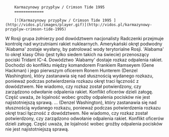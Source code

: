 
        Karmazynowy przypływ / Crimson Tide 1995 
        =============
        
        [![Karmazynowy przypływ / Crimson Tide 1995 ](http://vidos.pl/images/player.gif)](http://vidos.pl/karmazynowy-przyplyw-crimson-tide-1995)
        
        
 W Rosji grupa żołnierzy pod dowództwem nacjonalisty Radczenki przejmuje kontrolę nad wyrzutniami rakiet nuklearnych. Amerykański okręt podwodny 'Alabama' zostaje wysłany, by patrolować wody terytorialne Rosji. 'Alabama' to okręt klasy Ohio (jest tylko siedem takich na świecie) przenoszący pociski Tridant IC-4. Dowództwo 'Alabamy' dostaje rozkaz odpalenia rakiet. Dochodzi do konfliktu między komandorem Frankiem Ramseyem (Gene Hackman) i jego pierwszym oficerem Ronem Hunterem (Denzel Washington), który zastanawia się nad słusznością wydanego rozkazu, ponieważ podczas potwierdzenia rozkazu okręt traci łączność z dowództwem. Nie wiadomo, czy rozkaz został potwierdzony, czy zarządzono odwołanie odpalenia rakiet. Konflikt oficerów dzieli załogę. Część uważa, że lojalność wobec groźby odpalenia pocisków nie jest najistotniejszą sprawą.  ... (Denzel Washington), który zastanawia się nad słusznością wydanego rozkazu, ponieważ podczas potwierdzenia rozkazu okręt traci łączność z dowództwem. Nie wiadomo, czy rozkaz został potwierdzony, czy zarządzono odwołanie odpalenia rakiet. Konflikt oficerów dzieli załogę. Część uważa, że lojalność wobec groźby odpalenia pocisków nie jest najistotniejszą sprawą.
    
